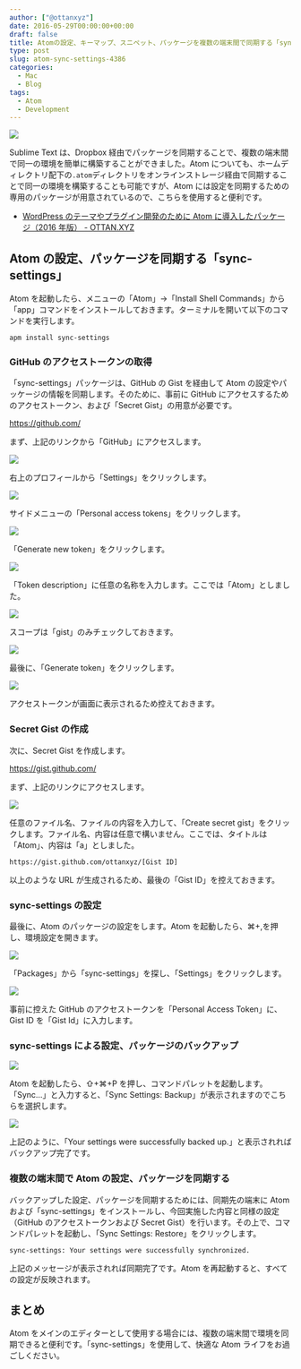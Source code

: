 ```yaml
---
author: ["@ottanxyz"]
date: 2016-05-29T00:00:00+00:00
draft: false
title: Atomの設定、キーマップ、スニペット、パッケージを複数の端末間で同期する「sync-settings」
type: post
slug: atom-sync-settings-4386
categories:
  - Mac
  - Blog
tags:
  - Atom
  - Development
---
```


![](/uploads/2016/05/160529-574a784b76e1b.jpg)

Sublime Text は、Dropbox 経由でパッケージを同期することで、複数の端末間で同一の環境を簡単に構築することができました。Atom についても、ホームディレクトリ配下の`.atom`ディレクトリをオンラインストレージ経由で同期することで同一の環境を構築することも可能ですが、Atom には設定を同期するための専用のパッケージが用意されているので、こちらを使用すると便利です。

- [WordPress のテーマやプラグイン開発のために Atom に導入したパッケージ（2016 年版） - OTTAN.XYZ](/posts/2016/05/wordpress-atom-recommended-package-4369/)

## Atom の設定、パッケージを同期する「sync-settings」

Atom を起動したら、メニューの「Atom」→「Install Shell Commands」から「app」コマンドをインストールしておきます。ターミナルを開いて以下のコマンドを実行します。

    apm install sync-settings

### GitHub のアクセストークンの取得

「sync-settings」パッケージは、GitHub の Gist を経由して Atom の設定やパッケージの情報を同期します。そのために、事前に GitHub にアクセスするためのアクセストークン、および「Secret Gist」の用意が必要です。

https://github.com/

まず、上記のリンクから「GitHub」にアクセスします。

![](/uploads/2016/05/160529-574a785aa6c7e.png)

右上のプロフィールから「Settings」をクリックします。

![](/uploads/2016/05/160529-574a78609a595.png)

サイドメニューの「Personal access tokens」をクリックします。

![](/uploads/2016/05/160529-574a78664fa89.png)

「Generate new token」をクリックします。

![](/uploads/2016/05/160529-574a786cd43f1.png)

「Token description」に任意の名称を入力します。ここでは「Atom」としました。

![](/uploads/2016/05/160529-574a787f85b0f.png)

スコープは「gist」のみチェックしておきます。

![](/uploads/2016/05/160529-574a788427b5f.png)

最後に、「Generate token」をクリックします。

![](/uploads/2016/05/160529-574a788966b74.png)

アクセストークンが画面に表示されるため控えておきます。

### Secret Gist の作成

次に、Secret Gist を作成します。

https://gist.github.com/

まず、上記のリンクにアクセスします。

![](/uploads/2016/05/160529-574a788f72355.png)

任意のファイル名、ファイルの内容を入力して、「Create secret gist」をクリックします。ファイル名、内容は任意で構いません。ここでは、タイトルは「Atom」、内容は「a」としました。

    https://gist.github.com/ottanxyz/[Gist ID]

以上のような URL が生成されるため、最後の「Gist ID」を控えておきます。

### sync-settings の設定

最後に、Atom のパッケージの設定をします。Atom を起動したら、⌘+,を押し、環境設定を開きます。

![](/uploads/2016/05/160529-574a785443268.png)

「Packages」から「sync-settings」を探し、「Settings」をクリックします。

![](/uploads/2016/05/160529-574a78f21d4f5.png)

事前に控えた GitHub のアクセストークンを「Personal Access Token」に、Gist ID を「Gist Id」に入力します。

### sync-settings による設定、パッケージのバックアップ

![](/uploads/2016/05/160529-574a78fa55f9e.png)

Atom を起動したら、⇧+⌘+P を押し、コマンドパレットを起動します。「Sync…」と入力すると、「Sync Settings: Backup」が表示されますのでこちらを選択します。

![](/uploads/2016/05/160529-574a7901e704c.png)

上記のように、「Your settings were successfully backed up.」と表示されればバックアップ完了です。

### 複数の端末間で Atom の設定、パッケージを同期する

バックアップした設定、パッケージを同期するためには、同期先の端末に Atom および「sync-settings」をインストールし、今回実施した内容と同様の設定（GitHub のアクセストークンおよび Secret Gist）を行います。その上で、コマンドパレットを起動し、「Sync Settings: Restore」をクリックします。

    sync-settings: Your settings were successfully synchronized.

上記のメッセージが表示されれば同期完了です。Atom を再起動すると、すべての設定が反映されます。

## まとめ

Atom をメインのエディターとして使用する場合には、複数の端末間で環境を同期できると便利です。「sync-settings」を使用して、快適な Atom ライフをお過ごしください。
